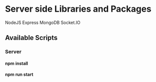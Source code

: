 # Server side Libraries and Packages

NodeJS
Express
MongoDB
Socket.IO

## Available Scripts

### Server

#### npm install

#### npm run start
